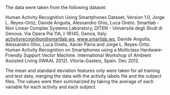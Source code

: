 The data were taken from the following dataset:

Human Activity Recognition Using Smartphones Dataset,
Version 1.0,
Jorge L. Reyes-Ortiz, Davide Anguita, Alessandro Ghio, Luca Oneto.
Smartlab - Non Linear Complex Systems Laboratory,
DITEN - Università degli Studi di Genova.
Via Opera Pia 11A, I-16145, Genoa, Italy.
activityrecognition@smartlab.ws,
www.smartlab.ws,
Davide Anguita, Alessandro Ghio, Luca Oneto, Xavier Parra and Jorge L. Reyes-Ortiz. Human Activity Recognition on Smartphones using a Multiclass Hardware-Friendly Support Vector Machine. International Workshop of Ambient Assisted Living (IWAAL 2012). Vitoria-Gasteiz, Spain. Dec 2012.

The mean and standard deviation features only were taken for all training and test data, merging the data with the activity labels file and the subject files. The values were then summarized by taking the average of each variable for each activity and each subject.

